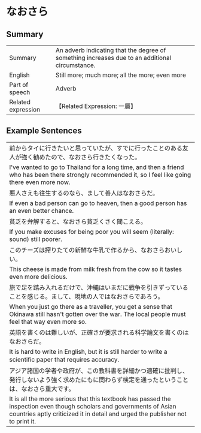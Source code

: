 # なおさら

## Summary

<table><tr>   <td>Summary</td>   <td>An adverb indicating that the degree of something increases due to an additional circumstance.</td></tr><tr>   <td>English</td>   <td>Still more; much more; all the more; even more</td></tr><tr>   <td>Part of speech</td>   <td>Adverb</td></tr><tr>   <td>Related expression</td>   <td>【Related Expression: 一層】</td></tr></table>

## Example Sentences

<table><tr><td>前からタイに行きたいと思っていたが、すでに行ったことのある友人が強く勧めたので、なおさら行きたくなった。</td></tr><tr><td>I've wanted to go to Thailand for a long time, and then a friend who has been there strongly recommended it, so I feel like going there even more now.</td></tr><tr><td>悪人さえも往生するのなら、まして善人はなおさらだ。</td></tr><tr><td>If even a bad person can go to heaven, then a good person has an even better chance.</td></tr><tr><td>貧乏を弁解すると、なおさら貧乏くさく聞こえる。</td></tr><tr><td>If you make excuses for being poor you will seem (literally: sound) still poorer.</td></tr><tr><td>このチーズは搾りたての新鮮な牛乳で作るから、なおさらおいしい。</td></tr><tr><td>This cheese is made from milk fresh from the cow so it tastes even more delicious.</td></tr><tr><td>旅で足を踏み入れるだけで、沖縄はいまだに戦争を引きずっていることを感じる。まして、現地の人ではなおさらであろう。</td></tr><tr><td>When you just go there as a traveller, you get a sense that Okinawa still hasn't gotten over the war. The local people must feel that way even more so.</td></tr><tr><td>英語を書くのは難しいが、正確さが要求される科学論文を書くのはなおさらだ。</td></tr><tr><td>It is hard to write in English, but it is still harder to write a scientiﬁc paper that requires accuracy.</td></tr><tr><td>アジア諸国の学者や政府が、この教科書を詳細かつ適確に批判し、発行しないよう強く求めたにもに関わらず検定を通ったということは、なおさら重大です。</td></tr><tr><td>It is all the more serious that this textbook has passed the inspection even though scholars and governments of Asian countries aptly criticized it in detail and urged the publisher not to print it.</td></tr></table>

